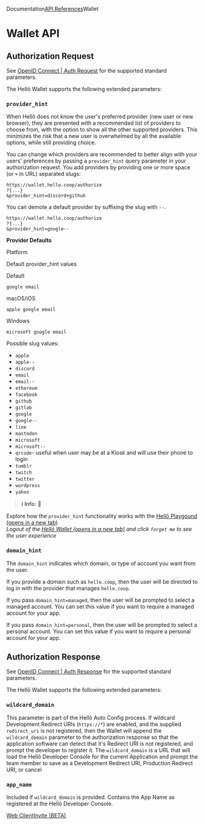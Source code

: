 Documentation[API References](/docs/apis/)Wallet

# Wallet API

## Authorization Request[](#authorization-request)

See [OpenID Connect | Auth Request](/docs/oidc/request/) for the supported standard parameters.

The Hellō Wallet supports the following extended parameters:

### `provider_hint`[](#provider_hint)

When Hellō does not know the user's preferred provider (new user or new browser), they are presented with a recommended list of providers to choose from, with the option to show all the other supported providers. This minimizes the risk that a new user is overwhelmed by all the available options, while still providing choice.

You can change which providers are recommended to better align with your users' preferences by passing a `provider_hint` query parameter in your authorization request. You add providers by providing one or more space (or `+` in URL) separated slugs:

```
https://wallet.hello.coop/authorize
?{...}
&provider_hint=discord+github
```

You can demote a default provider by suffixing the slug with `--`.

```
https://wallet.hello.coop/authorize
?{...}
&provider_hint=google--
```

**Provider Defaults**

Platform

Default provider_hint values

Default

`google email`

macOS/iOS

`apple google email`

Windows

`microsoft google email`

Possible slug values:

-   `apple`
-   `apple--`
-   `discord`
-   `email`
-   `email--`
-   `ethereum`
-   `facebook`
-   `github`
-   `gitlab`
-   `google`
-   `google--`
-   `line`
-   `mastodon`
-   `microsoft`
-   `microsoft--`
-   `qrcode`\- useful when user may be at a Kiosk and will use their phone to login
-   `tumblr`
-   `twitch`
-   `twitter`
-   `wordpress`
-   `yahoo`

> **ℹ️ Info:** 🦆

Explore how the `provider_hint` functionality works with the [Hellō Playgound (opens in a new tab)](https://playground.hello.dev)  
*Logout of the [Hellō Wallet (opens in a new tab)](https://wallet.hello.coop) and click `forget me` to see the user experience*

### `domain_hint`[](#domain_hint)

The `domain_hint` indicates which domain, or type of account you want from the user.

If you provide a domain such as `hello.coop`, then the user will be directed to log in with the provider that manages `hello.coop`.

If you pass `domain_hint=managed`, then the user will be prompted to select a managed account. You can set this value if you want to require a managed account for your app.

If you pass `domain_hint=personal`, then the user will be prompted to select a personal account. You can set this value if you want to require a personal account for your app.

## Authorization Response[](#authorization-response)

See [OpenID Connect | Auth Response](/docs/oidc/response/) for the supported standard parameters.

The Hellō Wallet supports the following extended parameters:

### `wildcard_domain`[](#wildcard_domain)

This parameter is part of the Hellō Auto Config process. If wildcard Development Redirect URIs (`https://*`) are enabled, and the supplied `redirect_uri` is not registered, then the Wallet will append the `wildcard_domain` parameter to the authorization response so that the application software can detect that it's Redirect URI is not registered, and prompt the developer to register it. The `wildcard_domain` is a URL that will load the Hellō Developer Console for the current Application and prompt the team member to save as a Development Redirect URI, Production Redirect URI, or cancel

### `app_name`[](#app_name)

Included if `wildcard_domain` is provided. Contains the App Name as registered at the Hellō Developer Console.

[Web Client](/docs/apis/web-client/ "Web Client")[Invite (BETA)](/docs/apis/invite/ "Invite (BETA)")